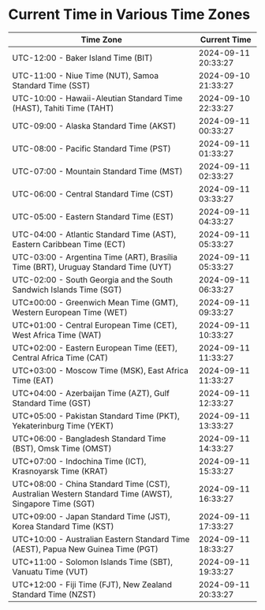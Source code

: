 # Current Time in Various Time Zones

| Time Zone | Current Time |
|-----------|--------------|
| UTC-12:00 - Baker Island Time (BIT) | 2024-09-11 20:33:27 |
| UTC-11:00 - Niue Time (NUT), Samoa Standard Time (SST) | 2024-09-10 21:33:27 |
| UTC-10:00 - Hawaii-Aleutian Standard Time (HAST), Tahiti Time (TAHT) | 2024-09-10 22:33:27 |
| UTC-09:00 - Alaska Standard Time (AKST) | 2024-09-11 00:33:27 |
| UTC-08:00 - Pacific Standard Time (PST) | 2024-09-11 01:33:27 |
| UTC-07:00 - Mountain Standard Time (MST) | 2024-09-11 02:33:27 |
| UTC-06:00 - Central Standard Time (CST) | 2024-09-11 03:33:27 |
| UTC-05:00 - Eastern Standard Time (EST) | 2024-09-11 04:33:27 |
| UTC-04:00 - Atlantic Standard Time (AST), Eastern Caribbean Time (ECT) | 2024-09-11 05:33:27 |
| UTC-03:00 - Argentina Time (ART), Brasília Time (BRT), Uruguay Standard Time (UYT) | 2024-09-11 05:33:27 |
| UTC-02:00 - South Georgia and the South Sandwich Islands Time (SGT) | 2024-09-11 06:33:27 |
| UTC±00:00 - Greenwich Mean Time (GMT), Western European Time (WET) | 2024-09-11 09:33:27 |
| UTC+01:00 - Central European Time (CET), West Africa Time (WAT) | 2024-09-11 10:33:27 |
| UTC+02:00 - Eastern European Time (EET), Central Africa Time (CAT) | 2024-09-11 11:33:27 |
| UTC+03:00 - Moscow Time (MSK), East Africa Time (EAT) | 2024-09-11 11:33:27 |
| UTC+04:00 - Azerbaijan Time (AZT), Gulf Standard Time (GST) | 2024-09-11 12:33:27 |
| UTC+05:00 - Pakistan Standard Time (PKT), Yekaterinburg Time (YEKT) | 2024-09-11 13:33:27 |
| UTC+06:00 - Bangladesh Standard Time (BST), Omsk Time (OMST) | 2024-09-11 14:33:27 |
| UTC+07:00 - Indochina Time (ICT), Krasnoyarsk Time (KRAT) | 2024-09-11 15:33:27 |
| UTC+08:00 - China Standard Time (CST), Australian Western Standard Time (AWST), Singapore Time (SGT) | 2024-09-11 16:33:27 |
| UTC+09:00 - Japan Standard Time (JST), Korea Standard Time (KST) | 2024-09-11 17:33:27 |
| UTC+10:00 - Australian Eastern Standard Time (AEST), Papua New Guinea Time (PGT) | 2024-09-11 18:33:27 |
| UTC+11:00 - Solomon Islands Time (SBT), Vanuatu Time (VUT) | 2024-09-11 19:33:27 |
| UTC+12:00 - Fiji Time (FJT), New Zealand Standard Time (NZST) | 2024-09-11 20:33:27 |
